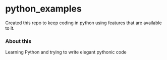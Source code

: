 # python_examples
Created this repo to keep coding in python using features that are available to it.

<h3> About this </h2>
  Learning Python and trying to write elegant pythonic code
